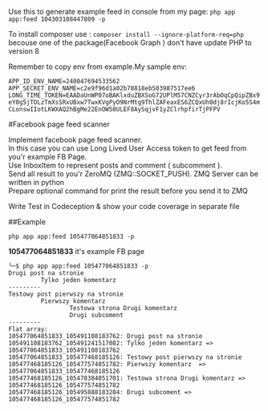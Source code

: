 Use this to generate example feed in console from my page:
``php app app:feed 104303108447809 -p``

To install composer use :
``composer install --ignore-platform-req=php``
becouse one of the package(Facebook Graph ) don't have update PHP to version 8 

Remember to copy env from example.My sample env:

``APP_ID_ENV_NAME=240047694533562``
``APP_SECRET_ENV_NAME=c2e9f96d1a02b78818eb503987517ee6``
``LONG_TIME_TOKEN=EAADaUnWP07oBAKlxduZBXSoG72UPlM57CNZCyr3rAbOqCpQipZBx9eY0g5jTOLzTmXsSRxUBxw7TwxKVgPyO9NrMtg9ThlZAFeaxES6ZCQxUh0dj8rIcjKo5S4mCLonswIIotLKWXAQ2hBgMe22EnOW50ULEF8AySqjvF1yZClrhpfirTjPFPV``

#Facebook page feed scanner

Implement facebook page feed scanner.  
In this case you can use Long Lived User Access token to get feed from you'r example FB Page.  
Use InboxItem to represent posts and comment ( subcomment ).  
Send all result to you'r ZeroMQ (ZMQ::SOCKET_PUSH). ZMQ Server can be written in python  
Prepare optional command for print the result before you send it to ZMQ

Write Test in Codeception & show your code coverage in separate file

##Example

``php app app:feed 105477064851833 -p``

**105477064851833** it's example FB page


````
╰─$ php app app:feed 105477064851833 -p                                                     
Drugi post na stronie
         Tylko jeden komentarz
---------
Testowy post pierwszy na stronie
         Pierwszy komentarz 
                 Testowa strona Drugi komentarz
                 Drugi subcoment
---------
Flat array:
105477064851833_105491108183762: Drugi post na stronie
105491108183762_105491241517082: Tylko jeden komentarz => 105477064851833_105491108183762
105477064851833_105477468185126: Testowy post pierwszy na stronie
105477468185126_105477574851782: Pierwszy komentarz  => 105477064851833_105477468185126
105477468185126_105478384851701: Testowa strona Drugi komentarz => 105477468185126_105477574851782
105477468185126_105495888183284: Drugi subcoment => 105477468185126_105477574851782
````



